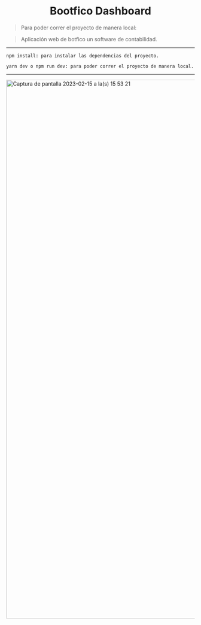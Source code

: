 <h1 align="center">Bootfico Dashboard</h1>

>Para poder correr el proyecto de manera local:

>Aplicación web de botfico un software de contabilidad.

****

~~~~
npm install: para instalar las dependencias del proyecto.
~~~~
~~~~~
yarn dev o npm run dev: para poder correr el proyecto de manera local.
~~~~~

****

<img width="1440" alt="Captura de pantalla 2023-02-15 a la(s) 15 53 21" src="https://user-images.githubusercontent.com/108855218/219125166-37f18e0e-5b46-4128-9244-98409dd01f2b.png">
